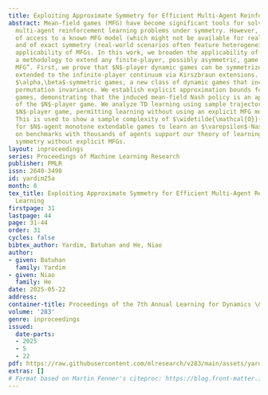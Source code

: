 ```yaml
---
title: Exploiting Approximate Symmetry for Efficient Multi-Agent Reinforcement Learning
abstract: Mean-field games (MFG) have become significant tools for solving large-scale
  multi-agent reinforcement learning problems under symmetry. However, the assumptions
  of access to a known MFG model (which might not be available for real-world games)
  and of exact symmetry (real-world scenarios often feature heterogeneity) limit the
  applicability of MFGs. In this work, we broaden the applicability of MFGs by providing
  a methodology to extend any finite-player, possibly asymmetric, game to an “induced
  MFG”. First, we prove that $N$-player dynamic games can be symmetrized and smoothly
  extended to the infinite-player continuum via Kirszbraun extensions. Next, we define
  $\alpha,\beta$-symmetric games, a new class of dynamic games that incorporate approximate
  permutation invariance. We establish explicit approximation bounds for $\alpha,\beta$-symmetric
  games, demonstrating that the induced mean-field Nash policy is an approximate Nash
  of the $N$-player game. We analyze TD learning using sample trajectories of the
  $N$-player game, permitting learning without using an explicit MFG model or oracle.
  This is used to show a sample complexity of $\widetilde{\mathcal{O}}(\varepsilon^{-6})$
  for $N$-agent monotone extendable games to learn an $\varepsilon$-Nash. Evaluations
  on benchmarks with thousands of agents support our theory of learning under (approximate)
  symmetry without explicit MFGs.
layout: inproceedings
series: Proceedings of Machine Learning Research
publisher: PMLR
issn: 2640-3498
id: yardim25a
month: 0
tex_title: Exploiting Approximate Symmetry for Efficient Multi-Agent Reinforcement
  Learning
firstpage: 31
lastpage: 44
page: 31-44
order: 31
cycles: false
bibtex_author: Yardim, Batuhan and He, Niao
author:
- given: Batuhan
  family: Yardim
- given: Niao
  family: He
date: 2025-05-22
address:
container-title: Proceedings of the 7th Annual Learning for Dynamics \& Control Conference
volume: '283'
genre: inproceedings
issued:
  date-parts:
  - 2025
  - 5
  - 22
pdf: https://raw.githubusercontent.com/mlresearch/v283/main/assets/yardim25a/yardim25a.pdf
extras: []
# Format based on Martin Fenner's citeproc: https://blog.front-matter.io/posts/citeproc-yaml-for-bibliographies/
---
```

